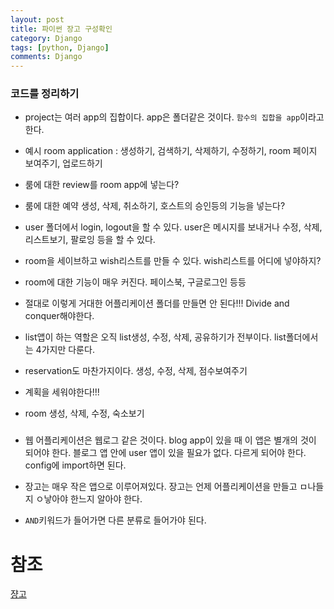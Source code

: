 ```yaml
---
layout: post
title: 파이썬 장고 구성확인
category: Django
tags: [python, Django]
comments: Django
---
```


###  코드를 정리하기

- project는 여러 app의 집합이다. app은 폴더같은 것이다. `함수의 집합을 app`이라고 한다.

- 예시 room application : 생성하기, 검색하기, 삭제하기, 수정하기, room 페이지 보여주기, 업로드하기

- 룸에 대한 review를 room app에 넣는다?

- 룸에 대한 예약 생성, 삭제, 취소하기, 호스트의 승인등의 기능을 넣는다?

- user 폴더에서 login, logout을 할 수 있다. user은 메시지를 보내거나 수정, 삭제, 리스트보기, 팔로잉 등을 할 수 있다.

- room을 세이브하고 wish리스트를 만들 수 있다. wish리스트를 어디에 넣야하지?

- room에 대한 기능이 매우 커진다. 페이스북, 구글로그인 등등

- 절대로 이렇게 거대한 어플리케이션 폴더를 만들면 안 된다!!! Divide and conquer해야한다.

- list앱이 하는 역할은 오직 list생성, 수정, 삭제, 공유하기가 전부이다. list폴더에서는 4가지만 다룬다.

- reservation도 마찬가지이다. 생성, 수정, 삭제, 점수보여주기

- 계획을 세워야한다!!!

- room 생성, 삭제, 수정, 숙소보기

###

- 웹 어플리케이션은 웹로그 같은 것이다. blog app이 있을 때 이 앱은 별개의 것이 되어야 한다. 블로그 앱 안에 user 앱이 있을 필요가 없다. 다르게 되어야 한다. config에 import하면 된다.

- 장고는 매우 작은 앱으로 이루어져있다. 장고는 언제 어플리케이션을 만들고 ㅁ나들지 ㅇ낳아야 한느지 알아야 한다.

- `AND`키워드가 들어가면 다른 분류로 들어가야 된다.

# 참조

[쟝고](https://docs.djangoproject.com/en/3.1/intro/tutorial01/)